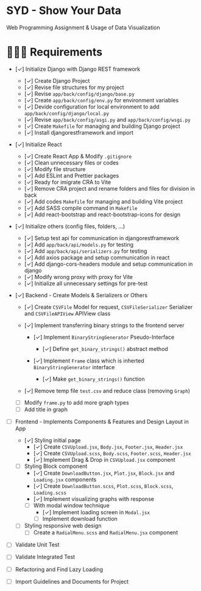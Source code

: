 # SYD - Show Your Data
Web Programming Assignment &amp; Usage of Data Visualization

# 🧑🏼‍💻 Requirements
- [✓] Initialize Django with Django REST framework
  - [✓] Create Django Project
  - [✓] Revise file structures for my project
  - [✓] Revise `app/back/config/django/base.py`
  - [✓] Create `app/back/config/env.py` for environment variables
  - [✓] Devide configuration for local environment to add `app/back/config/django/local.py`
  - [✓] Revise `app/back/config/asgi.py` and `app/back/config/wsgi.py`
  - [✓] Create `Makefile` for managing and building Django project
  - [✓] Install djangorestframework and import


- [✓] Initialize React
  - [✓] Create React App & Modify `.gitignore`
  - [✓] Clean unnecessary files or codes
  - [✓] Modify file structure
  - [✓] Add ESLint and Prettier packages
  - [✓] Ready for imigrate CRA to Vite
  - [✓] Remove CRA project and rename folders and files for division in back
  - [✓] Add codes `Makefile` for managing and building Vite project
  - [✓] Add SASS compile command in `Makefile`
  - [✓] Add react-bootstrap and react-bootstrap-icons for design


- [✓] Initialize others (config files, folders, ...)
  - [✓] Setup test api for communication in djangorestframework
  - [✓] Add `app/back/api/models.py` for testing
  - [✓] Add `app/back/api/serializers.py` for testing
  - [✓] Add axios package and setup communication in react
  - [✓] Add django-cors-headers module and setup communication in django
  - [✓] Modify wrong proxy with proxy for Vite
  - [✓] Initialize all unnecessary settings for pre-test


- [✓] Backend - Create Models & Serializers or Others
  - [✓] Create `CSVFile` Model for request, `CSVFileSerializer` Serializer and `CSVFileAPIView` APIView class

  - [✓] Implement transferring binary strings to the frontend server
    - [✓] Implement `BinaryStringGenerator` Pseudo-Interface
      - [✓] Define `get_binary_strings()` abstract method
    
    - [✓] Implement `Frame` class which is inherted `BinaryStringGenerator` interface
      - [✓] Make `get_binary_strings()` function
  
  - [✓] Remove temp file `test.csv` and reduce class (removing `Graph`)
  - [ ] Modify `frame.py` to add more graph types
  - [ ] Add title in graph

- [ ] Frontend - Implements Components & Features and Design Layout in App
  - [✓] Styling initial page
    - [✓] Create `CSVUpload.jsx`, `Body.jsx`, `Footer.jsx`, `Header.jsx`
    - [✓] Create `CSVUpload.scss`, `Body.scss`, `Footer.scss`, `Header.jsx`
    - [✓] Implement Drag & Drop in `CSVUpload.jsx` component
  
  - [ ] Styling Block component
    - [✓] Create `DownloadButton.jsx`, `Plot.jsx`, `Block.jsx` and `Loading.jsx` components
    - [✓] Create `DownloadButton.scss`, `Plot.scss`, `Block.scss`, `Loading.scss`
    - [✓] Implement visualizing graphs with response
    - [ ] With modal window technique
      - [✓] Implement loading screen in `Modal.jsx`
      - [ ] Implement download function

  - [ ] Styling responsive web design
    - [ ] Create a `RadialMenu.scss` and `RadialMenu.jsx` component

- [ ] Validate Unit Test
- [ ] Validate Integrated Test
- [ ] Refactoring and Find Lazy Loading
- [ ] Import Guidelines and Documents for Project